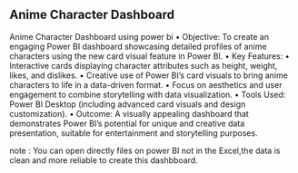 ## Anime Character Dashboard
 Anime Character Dashboard using power bi
	•	Objective: To create an engaging Power BI dashboard showcasing detailed profiles of anime characters using the new card visual feature in Power BI.
	•	Key Features:
	•	Interactive cards displaying character attributes such as height, weight, likes, and dislikes.
	•	Creative use of Power BI’s card visuals to bring anime characters to life in a data-driven format.
	•	Focus on aesthetics and user engagement to combine storytelling with data visualization.
	•	Tools Used: Power BI Desktop (including advanced card visuals and design customization).
	•	Outcome: A visually appealing dashboard that demonstrates Power BI’s potential for unique and creative data presentation, suitable for entertainment and storytelling purposes.


 note : You can open directly files on power BI not in the Excel,the data is clean and more reliable to create this dashbboard. 
